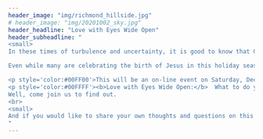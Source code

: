 ```yaml
---
header_image: "img/richmond_hillside.jpg"
# header_image: "img/20201002_sky.jpg"
header_headline: "Love with Eyes Wide Open"
header_subheadline: "
<small>
In these times of turbulence and uncertainty, it is good to know that God’s love for each of us is a sure thing and that His love is of the most noble kind.  Much of our understanding of love comes from what Jesus taught and demonstrated when He was here on earth 2,000 years ago. 

Even while many are celebrating the birth of Jesus in this holiday season, we will take some time to consider the good news about the love of God that Jesus taught us and showed us. <br></small>

<p style='color:#00FF00'>This will be an on-line event on Saturday, December 19, 2020. <b>See When and How section below for details</b></p>
<p style='color:#00FFFF'><b>Love with Eyes Wide Open:</b>  What to do you think we mean by this title?
Well, come join us to find out. 
<br>
<small>
And if you would like to share your own thoughts and questions on this topic, you are invited to join a Zoom discussion session after our sharing on the topic.</small></p>
"
---
```

